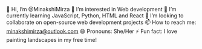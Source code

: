 👋 Hi, I’m @MinakshiMirza
👀 I’m interested in Web development
🌱 I’m currently learning JavaScript, Python, HTML and React
💞️ I’m looking to collaborate on open-source web development projects
📫 How to reach me: minakshimirza@outlook.com
😄 Pronouns: She/Her
⚡ Fun fact: I love painting landscapes in my free time!
<!---
MinakshiMirza/MinakshiMirza is a ✨ special ✨ repository because its `README.md` (this file) appears on your GitHub profile.
You can click the Preview link to take a look at your changes.
--->
